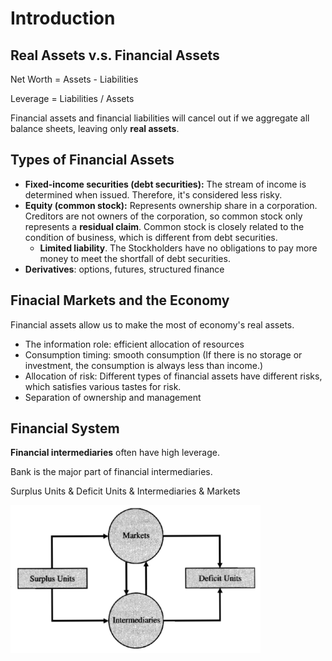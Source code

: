 # Introduction

## Real Assets v.s. Financial Assets

Net Worth = Assets - Liabilities

Leverage = Liabilities / Assets

Financial assets and financial liabilities will cancel out if we aggregate all balance sheets, leaving only **real assets**.

## Types of Financial Assets

+ **Fixed-income securities (debt securities):** The stream of income is determined when issued. Therefore, it's considered less risky.
+ **Equity (common stock):** Represents ownership share in a corporation. Creditors are not owners of the corporation, so common stock only represents a **residual claim**. Common stock is closely related to the condition of business, which is different from debt securities.
  + **Limited liability**. The Stockholders have no obligations to pay more money to meet the shortfall of debt securities.
+ **Derivatives**: options, futures, structured finance

## Finacial Markets and the Economy

Financial assets allow us to make the most of economy's real assets.

+ The information role: efficient allocation of resources
+ Consumption timing: smooth consumption (If there is no storage or investment, the consumption is always less than income.)
+ Allocation of risk: Different types of financial assets have different risks, which satisfies various tastes for risk.
+ Separation of ownership and management

## Financial System

**Financial intermediaries** often have high leverage.

Bank is the major part of financial intermediaries.

Surplus Units & Deficit Units & Intermediaries & Markets

<div align=left> <img src="../../../assets/img/introduction-to-finance/players.png" width=400> </div>
